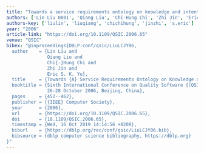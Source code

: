 ```yaml
---
title: "Towards a service requirements ontology on knowledge and intention"
authors: ['Lin Liu 0001', 'Qiang Liu', 'Chi-Hung Chi', 'Zhi Jin', 'Eric S. K. Yu']
authors-key: ['liulin', 'liuqiang', 'chichihung', 'jinzhi', 's.eric']
year: "2006"
article-link: "https://doi.org/10.1109/QSIC.2006.65"
venue: "QSIC"
bibex: "@inproceedings{DBLP:conf/qsic/LiuLCJY06,
  author    = {Lin Liu and
               Qiang Liu and
               Chi{-}Hung Chi and
               Zhi Jin and
               Eric S. K. Yu},
  title     = {Towards {A} Service Requirements Ontology on Knowledge and Intention},
  booktitle = {Sixth International Conference on Quality Software {(QSIC} 2006),
               26-28 October 2006, Beijing, China},
  pages     = {452--462},
  publisher = {{IEEE} Computer Society},
  year      = {2006},
  url       = {https://doi.org/10.1109/QSIC.2006.65},
  doi       = {10.1109/QSIC.2006.65},
  timestamp = {Wed, 16 Oct 2019 14:14:56 +0200},
  biburl    = {https://dblp.org/rec/conf/qsic/LiuLCJY06.bib},
  bibsource = {dblp computer science bibliography, https://dblp.org}
}"
---
```

